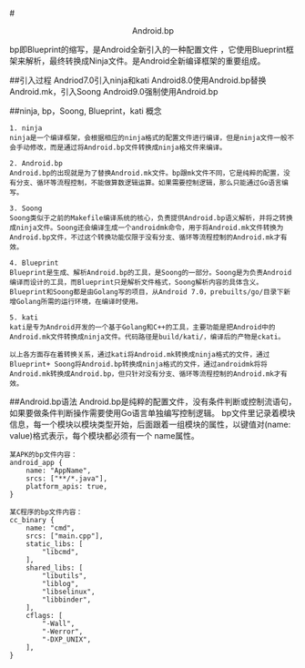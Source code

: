 #<center>Android.bp</center>
	
bp即Blueprint的缩写，是Android全新引入的一种配置文件	，它使用Blueprint框架来解析，最终转换成Ninja文件。是Android全新编译框架的重要组成。

##引入过程
	Andriod7.0引入ninja和kati
	Android8.0使用Android.bp替换Android.mk，引入Soong
	Android9.0强制使用Android.bp


##ninja, bp，Soong, Blueprint，kati 概念

	1. ninja
	ninja是一个编译框架，会根据相应的ninja格式的配置文件进行编译，但是ninja文件一般不会手动修改，而是通过将Android.bp文件转换成ninja格文件来编译。
	
	2. Android.bp
	Android.bp的出现就是为了替换Android.mk文件。bp跟mk文件不同，它是纯粹的配置，没有分支、循环等流程控制，不能做算数逻辑运算。如果需要控制逻辑，那么只能通过Go语言编写。
	
	3. Soong
	Soong类似于之前的Makefile编译系统的核心，负责提供Android.bp语义解析，并将之转换成ninja文件。Soong还会编译生成一个androidmk命令，用于将Android.mk文件转换为Android.bp文件，不过这个转换功能仅限于没有分支、循环等流程控制的Android.mk才有效。
	
	4. Blueprint
	Blueprint是生成、解析Android.bp的工具，是Soong的一部分。Soong是为负责Android编译而设计的工具，而Blueprint只是解析文件格式，Soong解析内容的具体含义。Blueprint和Soong都是由Golang写的项目，从Android 7.0，prebuilts/go/目录下新增Golang所需的运行环境，在编译时使用。
	
	5. kati
	kati是专为Android开发的一个基于Golang和C++的工具，主要功能是把Android中的Android.mk文件转换成ninja文件。代码路径是build/kati/，编译后的产物是ckati。

	以上各方面存在着转换关系，通过kati将Android.mk转换成ninja格式的文件，通过Blueprint+ Soong将Android.bp转换成ninja格式的文件，通过androidmk将将Android.mk转换成Android.bp，但只针对没有分支、循环等流程控制的Android.mk才有效。
	
##Android.bp语法
	Android.bp是纯粹的配置文件，没有条件判断或控制流语句，如果要做条件判断操作需要使用Go语言单独编写控制逻辑。
	bp文件里记录着模块信息，每一个模块以模块类型开始，后面跟着一组模块的属性，以键值对(name: value)格式表示，每个模块都必须有一个 name属性。

	某APK的bp文件内容：
	android_app {
	    name: "AppName",
	    srcs: ["**/*.java"],
	    platform_apis: true,
	}

	某C程序的bp文件内容：
	cc_binary {
	    name: "cmd",
	    srcs: ["main.cpp"],
	    static_libs: [
	        "libcmd",
	    ],
	    shared_libs: [
	        "libutils",
	        "liblog",
	        "libselinux",
	        "libbinder",
	    ],
	    cflags: [
	        "-Wall",
	        "-Werror",
	        "-DXP_UNIX",
	    ],
	}